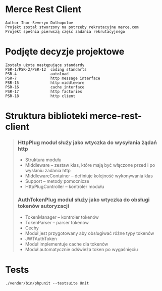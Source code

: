 # Merce Rest Client
    Author Ihor-Severyn Dolhopolov
    Projekt został stworzony na potrzeby rekrutacyjne merce.com
    Projekt spełnia pierwszą część zadania rekrutacyjnego

# Podjęte decyzje projektowe
    Zostały użyte następujące standardy
    PSR-1/PSR-2/PSR-12  coding standarts
    PSR-4               autoload
    PSR-7               http message interface
    PSR-15              http middleware
    PSR-16              cache interface
    PSR-17              http factories
    PSR-18              http client

#    Struktura biblioteki merce-rest-client
>### HttpPlug moduł służy jako wtyczka do wysyłania żądań http
>*    Struktura modułu 
>*    Middleware – zestaw klas, które mają być włączone przed i po wysłaniu zadania http
>*    MiddlewareContainer – definiuje kolejność wykonywania klas
>*    Support – metody pomocnicze 
>*    HttpPlugController – kontroler modułu
>
>### AuthTokenPlug moduł służy jako wtyczka do obsługi tokenów autoryzacji
>*    TokenManager – kontroler tokenów
>*    TokenParser – parser tokenów
>*    Cechy
>*    Moduł jest przygotowany aby obsługiwać różne typy tokenów
>*    JWTAuthToken
>*    Moduł implementuje cache dla tokenów
>*    Moduł automatycznie odświeża token po wygaśnięciu

# Tests
    ./vendor/bin/phpunit --testsuite Unit
